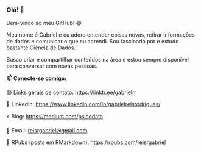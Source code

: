 ### Olá! 👋
Bem-vindo ao meu GitHub! 😄

Meu nome é Gabriel e eu adoro entender coisas novas, retirar informações de dados e comunicar o que eu aprendi. Sou fascinado por e estudo bastante Ciência de Dados.

Busco criar e compartilhar conteúdos na área e estou sempre disponível para conversar com novas pessoas.

**📫 Conecte-se comigo:**

😄 Links gerais de contato: https://linktr.ee/gabrielrr

🌱 LinkedIn: https://www.linkedin.com/in/gabrielreisrodrigues/

⚡ Blog: https://medium.com/psicodata

💬 Email: reisrgabriel@gmail.com

🔭 RPubs (posts em RMarkdown): https://rpubs.com/reisrgabriel

<!--
**GabrielReisR/GabrielReisR** is a ✨ _special_ ✨ repository because its `README.md` (this file) appears on your GitHub profile.

Here are some ideas to get you started:

- 🔭 I’m currently working on ...
- 🌱 I’m currently learning ...
- 👯 I’m looking to collaborate on ...
- 🤔 I’m looking for help with ...
- 💬 Ask me about ...

- 😄 Pronouns: ...
- ⚡ Fun fact: ...
-->
